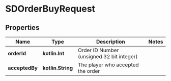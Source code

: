 
# SDOrderBuyRequest

## Properties
Name | Type | Description | Notes
------------ | ------------- | ------------- | -------------
**orderId** | **kotlin.Int** | Order ID Number (unsigned 32 bit integer) | 
**acceptedBy** | **kotlin.String** | The player who accepted the order | 




